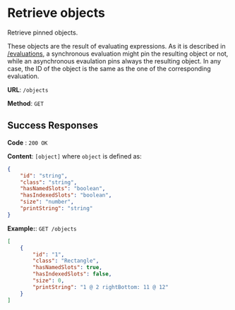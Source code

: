 # Retrieve objects

Retrieve pinned objects.

These objects are the result of evaluating expressions. As it is described in [/evaluations](../evaluations/post), a synchronous evaluation might pin the resulting object or not, while an asynchronous evaulation pins always the resulting object. In any case, the ID of the object is the same as the one of the corresponding evaluation.

**URL**: `/objects`

**Method**: `GET`

## Success Responses

**Code** : `200 OK`

**Content**: `[object]` where `object` is defined as:

```json
{
	"id": "string",
	"class": "string",
	"hasNamedSlots": "boolean",
	"hasIndexedSlots": "boolean",
	"size": "number",
	"printString": "string"
}
```

**Example:**: `GET /objects`

```json
[
	{
		"id": "1",
		"class": "Rectangle",
		"hasNamedSlots": true,
		"hasIndexedSlots": false,
		"size": 0,
		"printString": "1 @ 2 rightBottom: 11 @ 12"
	}
]
```
